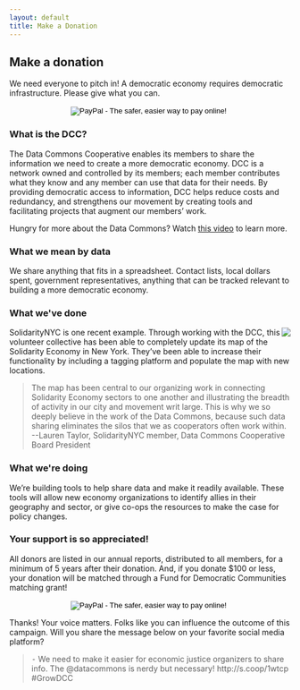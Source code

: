 ```yaml
---
layout: default
title: Make a Donation
---
```


<div class="section">

<h2>Make a donation</h2>

<p>
We need everyone to pitch in! A democratic economy requires democratic infrastructure. Please give what you can.
</p>
<div style="text-align: center;">
<form action="https://www.paypal.com/cgi-bin/webscr" method="post" target="_top">
<input type="hidden" name="cmd" value="_s-xclick">
<input type="hidden" name="hosted_button_id" value="AR23SZMAMLVVN">
<input type="image" src="https://www.paypalobjects.com/en_US/i/btn/btn_donateCC_LG.gif" border="0" name="submit" alt="PayPal - The safer, easier way to pay online!">
<img alt="" border="0" src="https://www.paypalobjects.com/en_US/i/scr/pixel.gif" width="1" height="1">
</form>
</div>
<h3>What is the DCC?</h3>
<p>
The Data Commons Cooperative enables its members to share the information we need to create a more democratic economy. DCC is a network owned and controlled by its members; each member contributes what they know and any member can use that data for their needs. By providing democratic access to information, DCC helps reduce costs and redundancy, and strengthens our movement by creating tools and facilitating projects that augment our members’ work. 
</p>
<p>
Hungry for more about the Data Commons? Watch <a target="blank" href="https://www.youtube.com/watch?v=vnZTcfGmX4E">this video</a> to learn more. 
</p>

<h3>What we mean by data</h3>
<p>
We share anything that fits in a spreadsheet. Contact lists, local dollars spent, government representatives, anything that can be tracked relevant to building a more democratic economy.
</p>
<h3>What we've done</h3>
<img style="float:right" src="{{site.baseurl}}/images/solidnyc.jpg" />
<p>
SolidarityNYC is one recent example. Through working with the DCC, this volunteer collective has been able to completely update its map of the Solidarity Economy in New York. They’ve been able to increase their functionality by including a tagging platform and populate the map with new locations.</p> 
<blockquote>The map has been central to our organizing work in connecting Solidarity Economy sectors to one another and illustrating the breadth of activity in our city and movement writ large. This is why we so deeply believe in the work of the Data Commons, because such data sharing eliminates the silos that we as cooperators often work within. <br>
--Lauren Taylor, SolidarityNYC member, Data Commons Cooperative Board President
</blockquote>

<h3>What we're doing</h3>
<p>
We’re building tools to help share data and make it readily available. These tools will allow new economy organizations to identify allies in their geography and sector, or give co-ops the resources to make the case for policy changes.
</p>
<h3>Your support is so appreciated!</h3>
<p>
All donors are listed in our annual reports, distributed to all
members, for a minimum of 5 years after their donation. And, if you donate $100 or less, your donation will be matched through a Fund for Democratic Communities matching grant!
</p>

<div style="text-align: center;">
<form action="https://www.paypal.com/cgi-bin/webscr" method="post" target="_top">
<input type="hidden" name="cmd" value="_s-xclick">
<input type="hidden" name="hosted_button_id" value="AR23SZMAMLVVN">
<input type="image" src="https://www.paypalobjects.com/en_US/i/btn/btn_donateCC_LG.gif" border="0" name="submit" alt="PayPal - The safer, easier way to pay online!">
<img alt="" border="0" src="https://www.paypalobjects.com/en_US/i/scr/pixel.gif" width="1" height="1">
</form>
</div>

<p>
Thanks! Your voice matters. Folks like you can influence the outcome of this campaign. Will you share the message below on your favorite social media platform?</p>

<blockquote>    ⁃    We need to make it easier for economic justice organizers to share info. The @datacommons is nerdy but necessary! http://s.coop/1wtcp  #GrowDCC
</blockquote>

</div>
